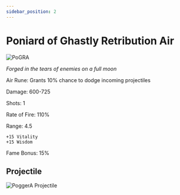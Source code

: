 ```yaml
---
sidebar_position: 2
---
```

# Poniard of Ghastly Retribution Air

![PoGRA](https://vwiki.valorserver.com/api/item/picture/poniard%20of%20ghastly%20retribution%20air)

<i>Forged in the tears of enemies on a full moon</i>

Air Rune: Grants 10% chance to dodge incoming projectiles

Damage: 600-725

Shots: 1

Rate of Fire: 110%

Range: 4.5

    +15 Vitality
    +15 Wisdom
    
Fame Bonus: 15%

## Projectile

![PoggerA Projectile](https://cdn.discordapp.com/attachments/953134990428868629/981713840783884339/poniardair.gif)
